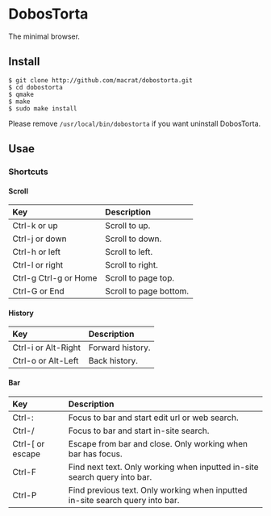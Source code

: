 DobosTorta
==========

The minimal browser.

## Install
```
$ git clone http://github.com/macrat/dobostorta.git
$ cd dobostorta
$ qmake
$ make
$ sudo make install
```

Please remove `/usr/local/bin/dobostorta` if you want uninstall DobosTorta.

## Usae
### Shortcuts
#### Scroll
|Key                  |Description           |
|:--------------------|:---------------------|
|Ctrl-k or up         |Scroll to up.         |
|Ctrl-j or down       |Scroll to down.       |
|Ctrl-h or left       |Scroll to left.       |
|Ctrl-l or right      |Scroll to right.      |
|Ctrl-g Ctrl-g or Home|Scroll to page top.   |
|Ctrl-G or End        |Scroll to page bottom.|

#### History
|Key                |Description     |
|:------------------|:---------------|
|Ctrl-i or Alt-Right|Forward history.|
|Ctrl-o or Alt-Left |Back history.   |

#### Bar
|Key             |Description                                                                  |
|:---------------|:----------------------------------------------------------------------------|
|Ctrl-:          |Focus to bar and start edit url or web search.                               |
|Ctrl-/          |Focus to bar and start in-site search.                                       |
|Ctrl-[ or escape|Escape from bar and close. Only working when bar has focus.                  |
|Ctrl-F          |Find next text. Only working when inputted in-site search query into bar.    |
|Ctrl-P          |Find previous text. Only working when inputted in-site search query into bar.|
